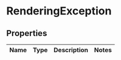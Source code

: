 
# RenderingException

## Properties
Name | Type | Description | Notes
------------ | ------------- | ------------- | -------------



